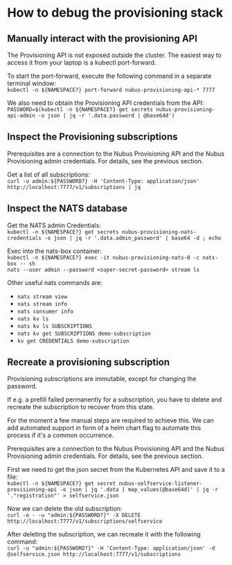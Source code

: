 # How to debug the provisioning stack

## Manually interact with the provisioning API

The Provisioning API is not exposed outside the cluster.
The easiest way to access it from your laptop is a kubectl port-forward.

To start the port-forward, execute the following command in a separate terminal window: \
`kubectl -n ${NAMESPACE?} port-forward nubus-provisioning-api-* 7777`

We also need to obtain the Provisioning API credentials from the API: \
`PASSWORD=$(kubectl -n ${NAMESPACE?} get secrets nubus-provisioning-api-admin -o json | jq -r '.data.password | @base64d')`

## Inspect the Provisioning subscriptions

Prerequisites are a connection to the Nubus Provisioning API and the Nubus Provisioning admin credentials.
For details, see the previous section.

Get a list of all subscriptions: \
`curl -u admin:${PASSWORD?} -H 'Content-Type: application/json' http://localhost:7777/v1/subscriptions | jq`

## Inspect the NATS database

Get the NATS admin Credentials: \
`kubectl -n ${NAMESPACE?} get secrets nubus-provisioning-nats-credentials -o json | jq -r '.data.admin_password' | base64 -d ; echo`

Exec into the nats-box container: \
`kubectl -n ${NAMESPACE?} exec -it nubus-provisioning-nats-0 -c nats-box -- sh` \
`nats --user admin --password <super-secret-password> stream ls`

Other useful nats commands are:

- `nats stream view`
- `nats stream info`
- `nats consumer info`
- `nats kv ls`
- `nats kv ls SUBSCRIPTIONS`
- `nats kv get SUBSCRIPTIONS demo-subscription`
- `kv get CREDENTIALS demo-subscription`

## Recreate a provisioning subscription

Provisioning subscriptions are immutable, except for changing the password.

If e.g. a prefill failed permanently for a subscription,
you have to delete and recreate the subscription to recover from this state.

For the moment a few manual steps are required to achieve this.
We can add automated support in form of a helm chart flag to automate this process if it's a common occurrence.

Prerequisites are a connection to the Nubus Provisioning API and the Nubus Provisioning admin credentials.
For details, see the previous section.

First we need to get the json secret from the Kubernetes API and save it to a file: \
`kubectl -n ${NAMESPACE?} get secret nubus-selfservice-listener-provisioning-api -o json | jq '.data | map_values(@base64d)' | jq -r '."registration"' > selfservice.json`

Now we can delete the old subscription: \
`curl -o - -u "admin:${PASSWORD?}" -X DELETE http://localhost:7777/v1/subscriptions/selfservice`

After deleting the subscription, we can recreate it with the following command: \
`curl -u "admin:${PASSWORD?}" -H 'Content-Type: application/json' -d @selfservice.json http://localhost:7777/v1/subscriptions`
